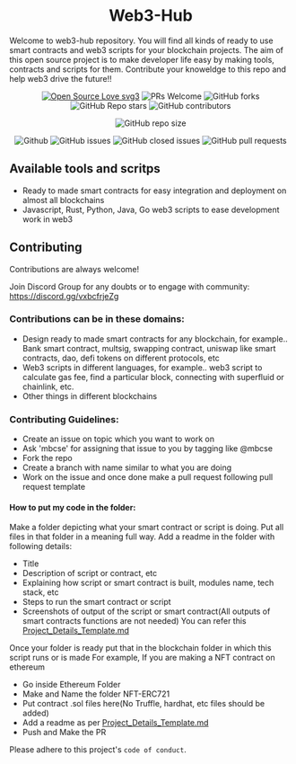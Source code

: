 
<h1 align="center">Web3-Hub</h1>

Welcome to web3-hub repository. You will find all kinds of ready to use smart contracts and web3 scripts for your blockchain projects. The aim of this 
open source project is to make developer life easy by making tools, contracts and scripts for them.
Contribute your knoweldge to this repo and help web3 drive the future!!

<div align="center">
<p>

[![Open Source Love svg3](https://badges.frapsoft.com/os/v3/open-source.svg?v=103)](https://github.com/ellerbrock/open-source-badges/)
![PRs Welcome](https://img.shields.io/badge/PRs-welcome-brightgreen.svg?style=flat)
![GitHub forks](https://img.shields.io/github/forks/theblockchainchief/web3-hub)
![GitHub Repo stars](https://img.shields.io/github/stars/theblockchainchief/web3-hub)
![GitHub contributors](https://img.shields.io/github/contributors/theblockchainchief/web3-hub)

![GitHub repo size](https://img.shields.io/github/repo-size/theblockchainchief/web3-hub)

![Github](https://img.shields.io/github/license/theblockchainchief/web3-hub)
![GitHub issues](https://img.shields.io/github/issues/theblockchainchief/web3-hub)
![GitHub closed issues](https://img.shields.io/github/issues-closed-raw/theblockchainchief/web3-hub)
![GitHub pull requests](https://img.shields.io/github/issues-pr/theblockchainchief/web3-hub)

</p>
</div>

## Available tools and scritps

- Ready to made smart contracts for easy integration and deployment on almost all blockchains
- Javascript, Rust, Python, Java, Go web3 scripts to ease development work in web3


## Contributing

Contributions are always welcome!

Join Discord Group for any doubts or to engage with community: https://discord.gg/vxbcfrjeZg

### Contributions can be in these domains:
- Design ready to made smart contracts for any blockchain, for example.. Bank smart contract, multsig, swapping contract, uniswap like smart contracts, dao, defi tokens on different protocols, etc
- Web3 scripts in different languages, for example.. web3 script to calculate gas fee, find a particular block, connecting with superfluid or chainlink, etc.
- Other things in different blockchains

### Contributing Guidelines:
- Create an issue on topic which you want to work on
- Ask 'mbcse' for assigning that issue to you by tagging like @mbcse
- Fork the repo
- Create a branch with name similar to what you are doing
- Work on the issue and once done make a pull request following pull request template

#### How to put my code in the folder:

Make a folder depicting what your smart contract or script is doing.
Put all files in that folder in a meaning full way. Add a readme in the folder with following details:

- Title
- Description of script or contract, etc
- Explaining how script or smart contract is built, modules name, tech stack, etc
- Steps to run the smart contract or script
- Screenshots of output of the script or smart contract(All outputs of smart contracts functions are not needed) You can refer this [Project_Details_Template.md](https://github.com/theblockchainchief/web3-hub/blob/main/Project_Details_Template.md)

Once your folder is ready put that in the blockchain folder in which this script runs or is made
For example, If you are making a NFT contract on ethereum 
- Go inside Ethereum Folder
- Make and Name the folder NFT-ERC721
- Put contract .sol files here(No Truffle, hardhat, etc files should be added)
- Add a readme as per [Project_Details_Template.md](https://github.com/theblockchainchief/web3-hub/blob/main/Project_Details_Template.md)
- Push and Make the PR

Please adhere to this project's `code of conduct`.

